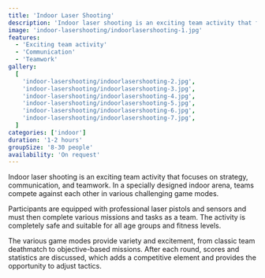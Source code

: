 ```yaml
---
title: 'Indoor Laser Shooting'
description: 'Indoor laser shooting is an exciting team activity that focuses on strategy, communication, and teamwork.'
image: 'indoor-lasershooting/indoorlasershooting-1.jpg'
features:
  - 'Exciting team activity'
  - 'Communication'
  - 'Teamwork'
gallery:
  [
    'indoor-lasershooting/indoorlasershooting-2.jpg',
    'indoor-lasershooting/indoorlasershooting-3.jpg',
    'indoor-lasershooting/indoorlasershooting-4.jpg',
    'indoor-lasershooting/indoorlasershooting-5.jpg',
    'indoor-lasershooting/indoorlasershooting-6.jpg',
    'indoor-lasershooting/indoorlasershooting-7.jpg',
  ]
categories: ['indoor']
duration: '1-2 hours'
groupSize: '8-30 people'
availability: 'On request'
---
```


Indoor laser shooting is an exciting team activity that focuses on strategy, communication, and teamwork. In a specially designed indoor arena, teams compete against each other in various challenging game modes.

Participants are equipped with professional laser pistols and sensors and must then complete various missions and tasks as a team. The activity is completely safe and suitable for all age groups and fitness levels.

The various game modes provide variety and excitement, from classic team deathmatch to objective-based missions. After each round, scores and statistics are discussed, which adds a competitive element and provides the opportunity to adjust tactics.
